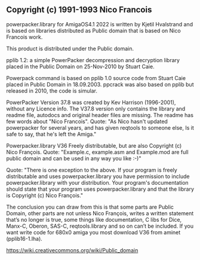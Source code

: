 ## Copyright (c) 1991-1993 Nico Francois

powerpacker.library for AmigaOS4.1 2022 is written by Kjetil Hvalstrand 
and is based on libraries distributed as Public domain that is based on 
Nico Francois work.

This product is distributed under the Public domain.

pplib 1.2: a simple PowerPacker decompression and decryption library
placed in the Public Domain on 25-Nov-2010 by Stuart Caie.
 
Powerpack command is based on pplib 1.0 source code from Stuart Caie placed in Public Domain in 18.09.2003.
ppcrack was also based on pplib but released in 2010, the code is simular.

PowerPacker Version 37.8 was created by Kev Harrison (1996-2001), without any Licence info.
The V37.8 version only contains the library and readme file, autodocs and original header files are missing.
The readme has few words about "Nico Francois".
Quote: "As Nico hasn't updated powerpacker for several years, and has given reqtools
to someone else, Is it safe to say, that he's left the Amiga."

Powerpacker.library V36
Freely distributable, but are also Copyright (c) Nico François.
Quote: "Example.c, example.asm and Example.mod are full public domain and can be used in any way you like :-)"

Quote: "There is one exception to the above. If your program is freely distributable and 
uses powerpacker.library you have permission to include powerpacker.library with your distribution. 
Your program's documentation should state that your program uses powerpacker.library and that the library
is Copyright (c) Nico François."

The conclusion you can draw from this is that some parts are Public Domain, other parts are not 
unless Nico François, writes a written statement that’s no longer is true, some things like documentation, 
C libs for Dice, Manx-C, Oberon, SAS-C, reqtools.library and so on can’t be included. 
If you want write code for 680x0 amiga you most download V36 from aminet (pplib16-1.lha).

https://wiki.creativecommons.org/wiki/Public_domain
